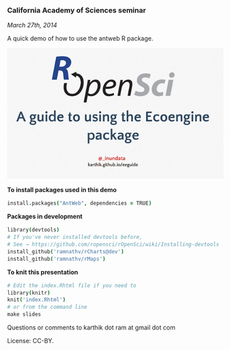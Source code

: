 ### California Academy of Sciences seminar  
_March 27th, 2014_

A quick demo of how to use the antweb R package.



[![](slides.png)](http://karthik.github.io/eeguide/)




__To install packages used in this demo__

```coffee
install.packages("AntWeb", dependencies = TRUE)
```

__Packages in development__

```coffee
library(devtools)
# If you've never installed devtools before,
# See → https://github.com/ropensci/rOpenSci/wiki/Installing-devtools
install_github('ramnathv/rCharts@dev')
install_github('ramnathv/rMaps')
```

__To knit this presentation__

```coffee
# Edit the index.Rhtml file if you need to
library(knitr)
knit('index.Rhtml')
# or from the command line
make slides
```

Questions or comments to karthik dot ram at gmail dot com


License: CC-BY.